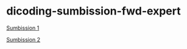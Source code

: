 # dicoding-sumbission-fwd-expert

[Sumbission 1](https://cperdiansyah.github.io/dicoding-sumbission-fwd-expert/Sumbission%201%20-%20Restaurant%20apps/dist/index.html)

[Sumbission 2](https://cperdiansyah.github.io/dicoding-sumbission-fwd-expert/Submission%202/dist/)